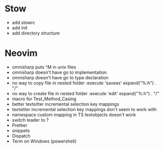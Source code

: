 # Stow

* add stowrc
* add init
* add directory structure


# Neovim

* omnisharp puts ^M in unix files
* omnisharp doesn't have go to implementation
* omnisharp doesn't have go to type declaration
* no way to copy file in nested folder
    :execute 'saveas' expand("%:h") . "/<new name>"
* no way to create file in nested folder
    :execute 'edit' expand("%:h") . "/<new name>"
* macro for Test_Method_Casing
* better textsitter incremental selection key mappings
* textsitter incremental selection key mappings don't seem to work with <leader>
* namespace custom mapping in TS textobjects doesn't work
* switch leader to <space>?
* Prettier
* snippets
* Dispatch
* Term on Windows (powershell)

